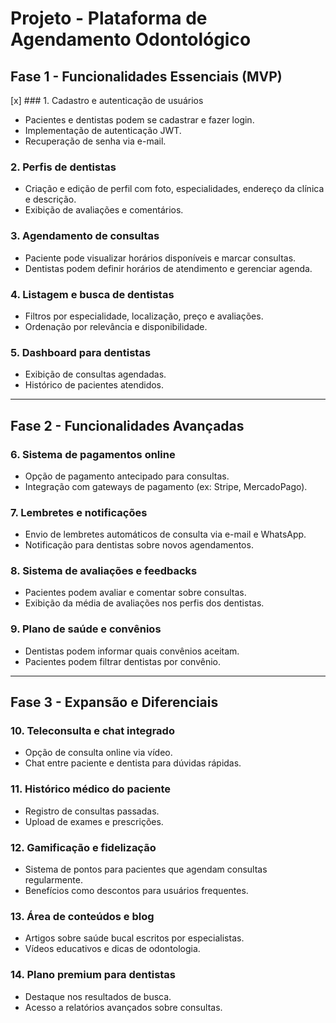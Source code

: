 # Projeto - Plataforma de Agendamento Odontológico

## Fase 1 - Funcionalidades Essenciais (MVP)
[x] ### 1. Cadastro e autenticação de usuários
- Pacientes e dentistas podem se cadastrar e fazer login.
- Implementação de autenticação JWT.
- Recuperação de senha via e-mail.

### 2. Perfis de dentistas
- Criação e edição de perfil com foto, especialidades, endereço da clínica e descrição.
- Exibição de avaliações e comentários.

### 3. Agendamento de consultas
- Paciente pode visualizar horários disponíveis e marcar consultas.
- Dentistas podem definir horários de atendimento e gerenciar agenda.

### 4. Listagem e busca de dentistas
- Filtros por especialidade, localização, preço e avaliações.
- Ordenação por relevância e disponibilidade.

### 5. Dashboard para dentistas
- Exibição de consultas agendadas.
- Histórico de pacientes atendidos.

---

## Fase 2 - Funcionalidades Avançadas
### 6. Sistema de pagamentos online
- Opção de pagamento antecipado para consultas.
- Integração com gateways de pagamento (ex: Stripe, MercadoPago).

### 7. Lembretes e notificações
- Envio de lembretes automáticos de consulta via e-mail e WhatsApp.
- Notificação para dentistas sobre novos agendamentos.

### 8. Sistema de avaliações e feedbacks
- Pacientes podem avaliar e comentar sobre consultas.
- Exibição da média de avaliações nos perfis dos dentistas.

### 9. Plano de saúde e convênios
- Dentistas podem informar quais convênios aceitam.
- Pacientes podem filtrar dentistas por convênio.

---

## Fase 3 - Expansão e Diferenciais
### 10. Teleconsulta e chat integrado
- Opção de consulta online via vídeo.
- Chat entre paciente e dentista para dúvidas rápidas.

### 11. Histórico médico do paciente
- Registro de consultas passadas.
- Upload de exames e prescrições.

### 12. Gamificação e fidelização
- Sistema de pontos para pacientes que agendam consultas regularmente.
- Benefícios como descontos para usuários frequentes.

### 13. Área de conteúdos e blog
- Artigos sobre saúde bucal escritos por especialistas.
- Vídeos educativos e dicas de odontologia.

### 14. Plano premium para dentistas
- Destaque nos resultados de busca.
- Acesso a relatórios avançados sobre consultas.

